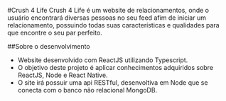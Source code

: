 #Crush 4 Life
    Crush 4 Life é um website de relacionamentos, onde o usuário encontrará diversas pessoas no seu feed afim de
iniciar um relacionamento, possuindo todas suas características e qualidades para que encontre o seu par perfeito.

##Sobre o desenvolvimento
- Website desenvolvido com ReactJS utilizando Typescript.
- O objetivo deste projeto é aplicar conhecimentos adquiridos sobre ReactJS, Node e React Native.
- O site irá possuir uma api RESTful, desenvoltiva em Node que se conecta com o banco não relacional MongoDB.
